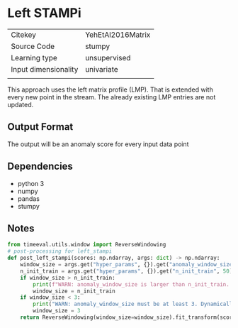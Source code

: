 # Left STAMPi

|||
| :--- | :--- |
| Citekey | YehEtAl2016Matrix |
| Source Code | stumpy |
| Learning type | unsupervised |
| Input dimensionality | univariate |
|||

This approach uses the left matrix profile (LMP). That is extended with every new point in the stream. 
The already existing LMP entries are not updated.

## Output Format

The output will be an anomaly score for every input data point

## Dependencies

- python 3
- numpy
- pandas
- stumpy

## Notes

<!--BEGIN:timeeval-post-->
```python
from timeeval.utils.window import ReverseWindowing
# post-processing for left_stampi
def post_left_stampi(scores: np.ndarray, args: dict) -> np.ndarray:
    window_size = args.get("hyper_params", {}).get("anomaly_window_size", 50)
    n_init_train = args.get("hyper_params", {}).get("n_init_train", 50)
    if window_size > n_init_train:
        print(f"WARN: anomaly_window_size is larger than n_init_train. Dynamically fixing it by setting anomaly_window_size to n_init_train={n_init_train}")
        window_size = n_init_train
    if window_size < 3:
        print("WARN: anomaly_window_size must be at least 3. Dynamically fixing it by setting anomaly_window_size to 3")
        window_size = 3
    return ReverseWindowing(window_size=window_size).fit_transform(scores)
```
<!--END:timeeval-post-->
